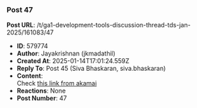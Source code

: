 ### Post 47
**Post URL**: /t/ga1-development-tools-discussion-thread-tds-jan-2025/161083/47
- **ID**: 579774
- **Author**: Jayakrishnan (jkmadathil)
- **Created At**: 2025-01-14T17:01:24.559Z
- **Reply To**: Post 45 (Siva Bhaskaran, siva.bhaskaran)
- **Content**:  
  Check <a href="https://techdocs.akamai.com/download-ctr/docs/verify-checksum#:~:text=In%20a%20command%20line%2C%20run,in%20the%20Download%20Center%20interface.">this link from akamai</a>
- **Reactions**: None
- **Post Number**: 47

